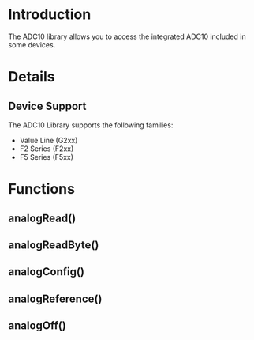 # Introduction #

The ADC10 library allows you to access the integrated ADC10 included in some devices.



# Details #

## Device Support ##

The ADC10 Library supports the following families:
  * Value Line (G2xx)
  * F2 Series (F2xx)
  * F5 Series (F5xx)

# Functions #

## analogRead() ##

## analogReadByte() ##

## analogConfig() ##

## analogReference() ##

## analogOff() ##